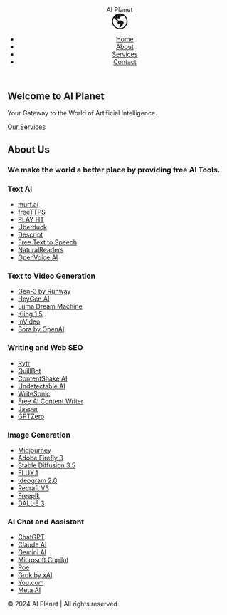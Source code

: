 <!DOCTYPE html>
<html lang="en">
<head>
    <meta charset="UTF-8">
    <meta name="viewport" content="width=device-width, initial-scale=1.0">
    <title>Professional Card Design</title>
    <link rel="stylesheet" href="styles.css">
    <link href="https://fonts.googleapis.com/css2?family=Roboto:wght@400;700&display=swap" rel="stylesheet">
</head>
<body>
    <header>
        <div class="container">
            <div class="logo">AI Planet</div>
            <svg xmlns="http://www.w3.org/2000/svg" width="75" height="35" fill="currentColor" class="bi bi-globe-americas" viewBox="0 0 16 16">
                <path d="M8 0a8 8 0 1 0 0 16A8 8 0 0 0 8 0M2.04 4.326c.325 1.329 2.532 2.54 3.717 3.19.48.263.793.434.743.484q-.121.12-.242.234c-.416.396-.787.749-.758 1.266.035.634.618.824 1.214 1.017.577.188 1.168.38 1.286.983.082.417-.075.988-.22 1.52-.215.782-.406 1.48.22 1.48 1.5-.5 3.798-3.186 4-5 .138-1.243-2-2-3.5-2.5-.478-.16-.755.081-.99.284-.172.15-.322.279-.51.216-.445-.148-2.5-2-1.5-2.5.78-.39.952-.171 1.227.182.078.099.163.208.273.318.609.304.662-.132.723-.633.039-.322.081-.671.277-.867.434-.434 1.265-.791 2.028-1.12.712-.306 1.365-.587 1.579-.88A7 7 0 1 1 2.04 4.327Z"/>
            </svg>
            <nav>
                <ul>
                    <li><a href="#home">Home</a></li>
                    <li><a href="#about">About</a></li>
                    <li><a href="#services">Services</a></li>
                    <li><a href="#contact">Contact</a></li>
                </ul>
            </nav>
        </div>
    </header>
    <main>
        <section id="home" class="hero">
            <div class="container">
                <h1>Welcome to AI Planet</h1>
                <p>Your Gateway to the World of Artificial Intelligence.</p>
                <a href="#services" class="btn">Our Services</a>
            </div>
        </section>
        <section id="about" class="about">
            <div class="container">
                <h2>About Us</h2>
                <h3>We make the world a better place by providing free AI Tools.</h3>
           </div>
        </section>
        <section id="services" class="services">
            <div class="container">
                <div class="card">
                    <h3>Text AI</h3>
                    <ul>
                        <li><a href="https://murf.ai/" class="Image Genration">murf.ai</a></li>
                        <li><a href="https://www.freetts.com/" class="Image Genration">freeTTPS</a></li>
                        <li><a href="https://www.play.ht" class="Image Genration">PLAY HT</a></li>
                        <li><a href="https://www.uberduck.ai" class="Image Genration">Uberduck</a></li>
                        <li><a href="https://www.descript.com" class="Image Genration">Descript</a></li>
                        <li><a href="https://ttsfree.com" class="Image Genration">Free Text to Speech </a></li>
                        <li><a href="https://www.naturalreaders.com" class="Image Genration">NaturalReaders</a></li>
                        <li><a href="https://www.openvoice.ai" class="Image Genration">OpenVoice AI</a></li>
                    </ul>
                </div>
                <div class="card">
                    <h3>Text to Video Generation</h3>
                    <ul>
                        <li><a href="https://runwayml.com" class="Image Genration">Gen-3 by Runway</a></li>
                        <li><a href="https://www.heygen.com" class="Image Genration">HeyGen AI</a></li>
                        <li><a href="https://lumalabs.ai" class="Image Genration">Luma Dream Machine</a></li>
                        <li><a href="https://www.midjourney.com" class="Image Genration">Kling 1.5</a></li>
                        <li><a href="https://invideo.io" class="Image Genration">InVideo</a></li>
                        <li><a href="https://openai.com" class="Image Genration">Sora by OpenAI</a></li>
                    </ul>
                </div>
                <div class="card">
                    <h3>Writing and Web SEO</h3>
                    <ul>
                        <li><a href="https://rytr.me/" class="Image Genration">Rytr</a></li>
                        <li><a href="https://quillbot.com/" class="Image Genration">QuillBot</a></li>
                        <li><a href="https://contentshake.com/" class="Image Genration">ContentShake AI</a></li>
                        <li><a href="https://undetectable.ai/" class="Image Genration">Undetectable AI</a></li>
                        <li><a href="https://writesonic.com/" class="Image Genration">WriteSonic</a></li>
                        <li><a href="https://freeaicontentwriter.com/" class="Image Genration">Free AI Content Writer</a></li>
                        <li><a href="https://jasper.ai/" class="Image Genration">Jasper</a></li>
                        <li><a href="https://gptzero.me/" class="Image Genration">GPTZero</a></li>
                    </ul>
                </div>
                <div class="card">
                    <h3>Image Generation</h3>
                    <ul>
                        <li><a href="https://www.midjourney.com" class="Image Genration">Midjourney</a></li>
                        <li><a href="https://firefly.adobe.com" class="Image Genration">Adobe Firefly 3</a></li>
                        <li><a href="https://stability.ai" class="Image Genration">Stable Diffusion 3.5</a></li>
                        <li><a href="https://fluxai.com" class="Image Genration">FLUX.1</a></li>
                        <li><a href="https://ideogram.ai" class="Image Genration">Ideogram 2.0</a></li>
                        <li><a href="https://recraft.ai" class="Image Genration">Recraft V3</a></li>
                        <li><a href="https://www.freepik.com" class="Image Genration">Freepik</a></li>
                        <li><a href="https://openai.com/dall-e" class="Image Genration">DALL·E 3</a></li>
                    </ul>
                </div>
                <div class="card">
                    <h3>AI Chat and Assistant</h3>
                    <ul>
                        <li><a href="https://openai.com/chatgpt" class="Image Genration">ChatGPT</a></li>
                        <li><a href="https://www.anthropic.com" class="Image Genration">Claude AI</a></li>
                        <li><a href="https://gemini.google" class="Image Genration">Gemini AI</a></li>
                        <li><a href="https://www.microsoft.com/copilot" class="Image Genration">Microsoft Copilot</a></li>
                        <li><a href="https://poe.com" class="Image Genration">Poe</a></li>
                        <li><a href="https://x.ai" class="Image Genration">Grok by xAI</a></li>
                        <li><a href="https://you.com" class="Image Genration">You.com</a></li>
                        <li><a href="https://ai.meta.com" class="Image Genration">Meta AI</a></li>
                    </ul>
                </div>
            </div>
        </section>
    </main>
    <footer>
        <div class="container">
            <p>© 2024 AI Planet | All rights reserved.</p>
        </div>
    </footer>
</body>
</html>
